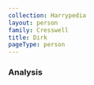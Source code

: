 ```yaml
---
collection: Harrypedia
layout: person
family: Cresswell
title: Dirk
pageType: person
---
```


### Analysis
